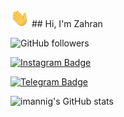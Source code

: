 <img src="https://github.com/lynnnnzx/LynnnnZx/raw/master/wave.gif" width="30px"> ## Hi, I'm Zahran </font>

<img alt="GitHub followers" src="https://img.shields.io/github/followers/imannig?style=social">

[![Instagram Badge](https://img.shields.io/badge/Instagram-%40imanniigg-ff69b4)](https://instagram.com/imanniigg)

[![Telegram Badge](https://img.shields.io/badge/Telegram-%40imannig-9cf)](https://t.me/imannig)

![imannig's GitHub stats](https://github-readme-stats.vercel.app/api?username=imannig&show_icons=true&theme=tokyonight)
<!---
imannig/imannig is a ✨ special ✨ repository because its `README.md` (this file) appears on your GitHub profile.
You can click the Preview link to take a look at your changes.
--->
